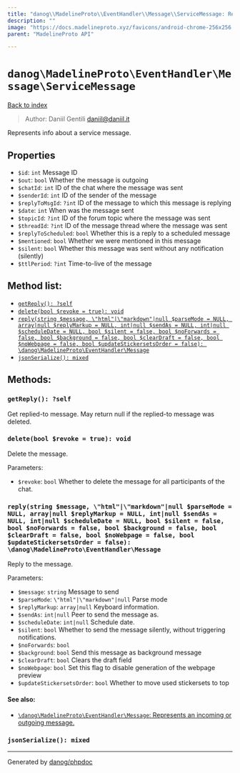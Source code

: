 ```yaml
---
title: "danog\\MadelineProto\\EventHandler\\Message\\ServiceMessage: Represents info about a service message."
description: ""
image: "https://docs.madelineproto.xyz/favicons/android-chrome-256x256.png"
parent: "MadelineProto API"

---
```

# `danog\MadelineProto\EventHandler\Message\ServiceMessage`
[Back to index](../../../../index.html)

> Author: Daniil Gentili <daniil@daniil.it>  
  

Represents info about a service message.  



## Properties
* `$id`: `int` Message ID
* `$out`: `bool` Whether the message is outgoing
* `$chatId`: `int` ID of the chat where the message was sent
* `$senderId`: `int` ID of the sender of the message
* `$replyToMsgId`: `?int` ID of the message to which this message is replying
* `$date`: `int` When was the message sent
* `$topicId`: `?int` ID of the forum topic where the message was sent
* `$threadId`: `?int` ID of the message thread where the message was sent
* `$replyToScheduled`: `bool` Whether this is a reply to a scheduled message
* `$mentioned`: `bool` Whether we were mentioned in this message
* `$silent`: `bool` Whether this message was sent without any notification (silently)
* `$ttlPeriod`: `?int` Time-to-live of the message

## Method list:
* [`getReply(): ?self`](#getreply-self)
* [`delete(bool $revoke = true): void`](#delete-bool-revoke-true-void)
* [`reply(string $message, \"html"|\"markdown"|null $parseMode = NULL, array|null $replyMarkup = NULL, int|null $sendAs = NULL, int|null $scheduleDate = NULL, bool $silent = false, bool $noForwards = false, bool $background = false, bool $clearDraft = false, bool $noWebpage = false, bool $updateStickersetsOrder = false): \danog\MadelineProto\EventHandler\Message`](#reply-string-message-html-markdown-null-parsemode-null-array-null-replymarkup-null-int-null-sendas-null-int-null-scheduledate-null-bool-silent-false-bool-noforwards-false-bool-background-false-bool-cleardraft-false-bool-nowebpage-false-bool-updatestickersetsorder-false-danog-madelineproto-eventhandler-message)
* [`jsonSerialize(): mixed`](#jsonserialize-mixed)

## Methods:
### `getReply(): ?self`

Get replied-to message.
May return null if the replied-to message was deleted.


### `delete(bool $revoke = true): void`

Delete the message.


Parameters:

* `$revoke`: `bool` Whether to delete the message for all participants of the chat.  



### `reply(string $message, \"html"|\"markdown"|null $parseMode = NULL, array|null $replyMarkup = NULL, int|null $sendAs = NULL, int|null $scheduleDate = NULL, bool $silent = false, bool $noForwards = false, bool $background = false, bool $clearDraft = false, bool $noWebpage = false, bool $updateStickersetsOrder = false): \danog\MadelineProto\EventHandler\Message`

Reply to the message.


Parameters:

* `$message`: `string` Message to send  
* `$parseMode`: `\"html"|\"markdown"|null` Parse mode  
* `$replyMarkup`: `array|null` Keyboard information.  
* `$sendAs`: `int|null` Peer to send the message as.  
* `$scheduleDate`: `int|null` Schedule date.  
* `$silent`: `bool` Whether to send the message silently, without triggering notifications.  
* `$noForwards`: `bool`   
* `$background`: `bool` Send this message as background message  
* `$clearDraft`: `bool` Clears the draft field  
* `$noWebpage`: `bool` Set this flag to disable generation of the webpage preview  
* `$updateStickersetsOrder`: `bool` Whether to move used stickersets to top  


#### See also: 
* [`\danog\MadelineProto\EventHandler\Message`: Represents an incoming or outgoing message.](../../../../danog/MadelineProto/EventHandler/Message.html)




### `jsonSerialize(): mixed`





---
Generated by [danog/phpdoc](https://phpdoc.daniil.it)
